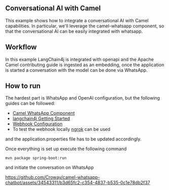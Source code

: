 ## Conversational AI with Camel

This example shows how to integrate a conversational AI with Camel capabilities. In particular, we'll leverage the camel-whatsapp component, so that the conversational AI can be easily integrated with whatsapp.

## Workflow

In this example LangChain4j is integrated with openapi and the Apache Camel contributing guide is ingested as an embedding, once the application is started a conversation with the model can be done via WhatsApp.

## How to run

The hardest part is WhatsApp and OpenAI configuration, but the following guides can be followed:
* [Camel WhatsApp Component](https://camel.apache.org/components/4.0.x/whatsapp-component.html)
* [langchain4j Getting Started](https://github.com/langchain4j#getting-started)
* [Webhook Configuration](https://developers.facebook.com/docs/whatsapp/cloud-api/guides/set-up-webhooks)
* To test the webhook locally [ngrok](https://ngrok.com/) can be used

and the application.properties file has to be updated accordingly.

Once everything is set up execute the following command

`mvn package spring-boot:run`

and initiate the conversation on WhatsApp

https://github.com/Croway/camel-whatsapp-chatbot/assets/34543311/b3d65fc2-c354-4837-b535-0c1e78db2f37

